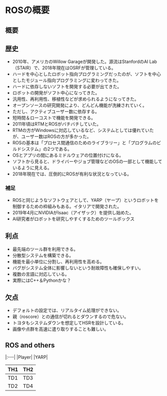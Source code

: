 # ROSの概要
## 概要
## 歴史
- 2010年、アメリカのWillow Garageが開発した。源流はStanfordのAI Lab（STAIR）で、2018年現在はOSRFが管理している。
- ハードを中心としたロボット指向プログラミングだったのが、ソフトを中心としたモジュール指向プログラミングに変わってきた。
 - ハードに依存しないソフトを開発する必要が出てきた。
- ロボットの開発がソフト中心になってきた。
 - 汎用性、再利用性、移植性などが求められるようになってきた。
- オープンソースの研究開発により、どんどん機能が洗練されていく。
 - ただし、アクティブユーザー数に依存する。
 - 短時間＆ローコストで機能を開発できる。
- 2011年頃はRTMとROSがバチバチしていた。
 - RTMの方がWindowsに対応しているなど、システムとしては優れていたが、ユーザー数はROSの方が多かった。
- ROSの基本は「プロセス間通信のためのライブラリー」と「プログラムのビルドシステム」の2つである。
 - OSとアプリの間にあるミドルウェアの位置付けになる。
 - ソフトから見ると、ドライバーやジョブ管理などのOSの一部として機能しているように見える。
- 2018年現在では、圧倒的にROSが有利な状況となっている。

### 補足
- ROSと同じようなソフトウェアとして、YARP（ヤープ）というロボットを制御するための枠組みもある。イタリアで開発された。
- 2019年4月にNVIDIAがIsaac（アイザック）を提供し始めた。
 - AI研究者がロボットを研究しやすくするためのツールボックス

## 利点
- 最先端のツール群を利用できる。
- 分散型システムを構築できる。
 - 機能を最小単位に分割し、再利用性を高める。
 - バグがシステム全体に影響しないという耐故障性も確保しやすい。
- 複数の言語に対応している。
 - 実際にはC++＆Pythonかな？

## 欠点
- デフォルトの設定では、リアルタイム処理ができない。
- 親（roscore）との通信が切れるとダウンするので危ない。
 - トヨタもシステムダウンを想定してHSRを設計している。
- 画像や点群を高速に遣り取りすることも難しい。

## ROS and others

|:---|
|Player|
|YARP|

| TH1 | TH2 |
----|---- 
| TD1 | TD3 |
| TD2 | TD4 |
